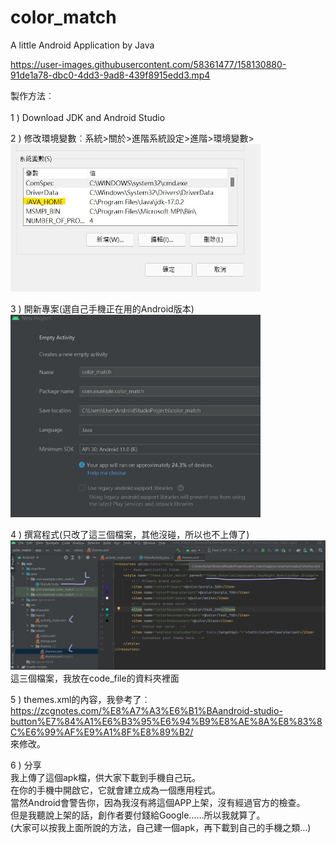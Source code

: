 # color_match
A little Android Application by Java


https://user-images.githubusercontent.com/58361477/158130880-91de1a78-dbc0-4dd3-9ad8-439f8915edd3.mp4



製作方法︰
<br/><br/>
1 ) Download JDK and Android Studio
<br/>

2 ) 修改環境變數︰系統>關於>進階系統設定>進階>環境變數>
<br/>
<img src="https://github.com/katejou/color_match/blob/main/photo_video/java_env.jpg" width="400"/>
<br/>

3 ) 開新專案(選自己手機正在用的Android版本)
<br/>
<img src="https://github.com/katejou/color_match/blob/main/photo_video/android_version.jpg" width="400"/>
<br/>

4 ) 撰寫程式(只改了這三個檔案，其他沒碰，所以也不上傳了)
<br/>
<img src="https://github.com/katejou/color_match/blob/main/photo_video/file_upload.jpg" width="800"/>
<br/>
這三個檔案，我放在code_file的資料夾裡面
<br/>

5 ) themes.xml的內容，我參考了︰
<br/>
https://zcgnotes.com/%E8%A7%A3%E6%B1%BAandroid-studio-button%E7%84%A1%E6%B3%95%E6%94%B9%E8%AE%8A%E8%83%8C%E6%99%AF%E9%A1%8F%E8%89%B2/
<br/>
來修改。
<br/>

6 ) 分享
<br/>
我上傳了這個apk檔，供大家下載到手機自己玩。
<br/>
在你的手機中開啟它，它就會建立成為一個應用程式。
<br/>
當然Android會警告你，因為我沒有將這個APP上架，沒有經過官方的檢查。
<br/>
但是我聽說上架的話，創作者要付錢給Google……所以我就算了。
<br/>
(大家可以按我上面所說的方法，自己建一個apk，再下載到自己的手機之類…)
<br/>
<br/>
<br/>
<br/>
